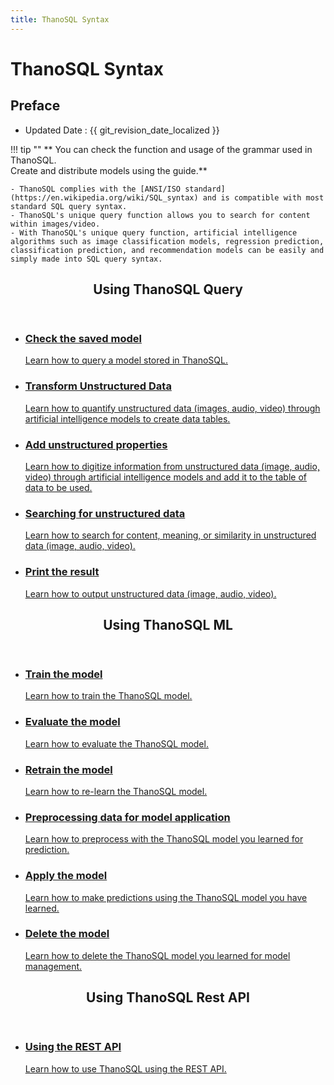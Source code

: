 ```yaml
---
title: ThanoSQL Syntax
---
```


# **ThanoSQL Syntax**

## Preface

- Updated Date : {{ git_revision_date_localized }}


!!! tip ""
    ** You can check the function and usage of the grammar used in ThanoSQL.  
    Create and distribute models using the guide.**

    - ThanoSQL complies with the [ANSI/ISO standard](https://en.wikipedia.org/wiki/SQL_syntax) and is compatible with most standard SQL query syntax.
    - ThanoSQL's unique query function allows you to search for content within images/video.
    - With ThanoSQL's unique query function, artificial intelligence algorithms such as image classification models, regression prediction, classification prediction, and recommendation models can be easily and simply made into SQL query syntax.

<div class="card">
  <header>
    <h2 id="card-h2">Using ThanoSQL Query</h2>
  </header>
  <ul class="fullclick">
    <li>
      <a href="../ThanoSQL_query/LIST_SYNTAX/">
        <h3>Check the saved model</h3>
        <p>
          Learn how to query a model stored in ThanoSQL.
        </p>
      </a>
    </li>
    <li>
      <a href="../ThanoSQL_query/CREATE_TABLE_SYNTAX/">
        <h3>Transform Unstructured Data</h3>
        <p>
          Learn how to quantify unstructured data (images, audio, video) through artificial intelligence models to create data tables.
        </p>
      </a>
    </li>
    <li>
      <a href="../ThanoSQL_query/CONVERT_USING_SYNTAX/">
        <h3>Add unstructured properties</h3>
        <p>
      Learn how to digitize information from unstructured data (image, audio, video) through artificial intelligence models and add it to the table of data to be used.
        </p>
      </a>
    </li>
    <li>
      <a href="../ThanoSQL_query/SEARCH_SYNTAX/">
        <h3>Searching for unstructured data</h3>
        <p>
        Learn how to search for content, meaning, or similarity in unstructured data (image, audio, video).
        </p>
      </a>
    </li>
    <li>
      <a href="../ThanoSQL_query/PRINT_SYNTAX/">
        <h3>Print the result</h3>
        <p>
          Learn how to output unstructured data (image, audio, video).
        </p>
      </a>
    </li>
  </ul>
</div>

<div class="card">
  <header>
    <h2 id="card-h2">Using ThanoSQL ML</h2>
  </header>
  <ul class="fullclick">
    <li>
      <a href="../ThanoSQL_ml/BUILD_MODEL_SYNTAX/">
        <h3>Train the model</h3>
        <p>
            Learn how to train the ThanoSQL model.
        </p>
      </a>
    </li>
    <li>
      <a href="../ThanoSQL_ml/EVALUATE_MODEL_SYNTAX/">
        <h3>Evaluate the model</h3>
        <p>
            Learn how to evaluate the ThanoSQL model.
        </p>
      </a>
    </li>
    <li>
      <a href="../ThanoSQL_ml/FIT_MODEL_SYNTAX/">
        <h3>Retrain the model</h3>
        <p>
           Learn how to re-learn the ThanoSQL model.
        </p>
      </a>
    </li>
    <li>
      <a href="../ThanoSQL_ml/TRANSFORM_MODEL_SYNTAX/">
        <h3>Preprocessing data for model application</h3>
        <p>
            Learn how to preprocess with the ThanoSQL model you learned for prediction.
        </p>
      </a>
    </li>
    <li>
      <a href="../ThanoSQL_ml/PREDICT_MODEL_SYNTAX/">
        <h3>Apply the model</h3>
        <p>
            Learn how to make predictions using the ThanoSQL model you have learned.
        </p>
      </a>
    </li>    
    <li>
      <a href="../ThanoSQL_ml/DELETE_MODEL_SYNTAX/">
        <h3>Delete the model</h3>
        <p>
            Learn how to delete the ThanoSQL model you learned for model management.
        </p>
      </a>
    </li>
  </ul>
</div>

<div class="card">
  <header>
    <h2 id="card-h2"> Using ThanoSQL Rest API</h2>
  </header>
  <ul class="fullclick">
    <li>
      <a href="../ThanoSQL_connecting/thanosql_api/rest_api_token/">
        <h3>Using the REST API</h3>
        <p>
            Learn how to use ThanoSQL using the REST API.
        </p>
      </a>
    </li>
  </ul>
</div>
